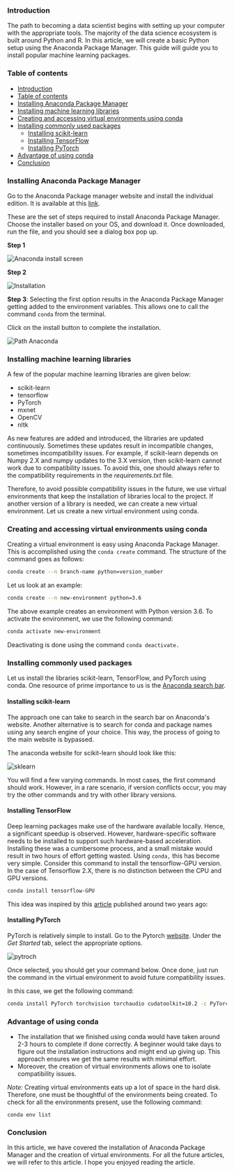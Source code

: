 ### Introduction

The path to becoming a data scientist begins with setting up your computer with the appropriate tools. The majority of the data science ecosystem is built around Python and R. In this article, we will create a basic Python setup using the Anaconda Package Manager. This guide will guide you to install popular machine learning packages.   

### Table of contents
- [Introduction](#introduction)
- [Table of contents](#table-of-contents)
- [Installing Anaconda Package Manager](#installing-anaconda-package-manager)
- [Installing machine learning libraries](#installing-machine-learning-libraries)
- [Creating and accessing virtual environments using conda](#creating-and-accessing-virtual-environments-using-conda)
- [Installing commonly used packages](#installing-commonly-used-packages)
  - [Installing scikit-learn](#installing-scikit-learn)
  - [Installing TensorFlow](#installing-tensorflow)
  - [Installing PyTorch](#installing-pytorch)
- [Advantage of using conda](#advantage-of-using-conda)
- [Conclusion](#conclusion)
### Installing Anaconda Package Manager

Go to the Anaconda Package manager website and install the individual edition. It is available at this [link](https://www.anaconda.com/products/individual).

These are the set of steps required to install Anaconda Package Manager. Choose the installer based on your OS, and download it. Once downloaded, run the file, and you should see a dialog box pop up.

**Step 1**

![Anaconda install screen](/engineering-education/data-science-setup/1.png)

**Step 2**

![Installation](/engineering-education/data-science-setup/2.png)

**Step 3**: Selecting the first option results in the Anaconda Package Manager getting added to the environment variables. This allows one to call the command `conda` from the terminal.

Click on the install button to complete the installation.

![Path Anaconda](/engineering-education/data-science-setup/3.png)


### Installing machine learning libraries

A few of the popular machine learning libraries are given below:

- scikit-learn
- tensorflow
- PyTorch
- mxnet
- OpenCV
- nltk

As new features are added and introduced, the libraries are updated continuously. Sometimes these updates result in incompatible changes, sometimes incompatibility issues. For example, if scikit-learn depends on Numpy 2.X and numpy updates to the 3.X version, then scikit-learn cannot work due to compatibility issues. To avoid this, one should always refer to the compatibility requirements in the *requirements.txt* file.

Therefore, to avoid possible compatibility issues in the future, we use virtual environments that keep the installation of libraries local to the project. If another version of a library is needed, we can create a new virtual environment. Let us create a new virtual environment using conda.

### Creating and accessing virtual environments using conda

Creating a virtual environment is easy using Anaconda Package Manager. This is accomplished using the `conda create` command. The structure of the command goes as follows:

```bash
conda create --n branch-name python=version_number
```

Let us look at an example: 

```bash
conda create --n new-environment python=3.6
```

The above example creates an environment with Python version 3.6. To activate the environment, we use the following command:

```bash
conda activate new-environment
```

Deactivating is done using the command `conda deactivate.`

### Installing commonly used packages

Let us install the libraries scikit-learn, TensorFlow, and PyTorch using conda. One resource of prime importance to us is the [Anaconda search bar](https://anaconda.org/search). 

#### Installing scikit-learn

The approach one can take to search in the search bar on Anaconda's website. Another alternative is to search for conda and package names using any search engine of your choice. This way, the process of going to the main website is bypassed. 

The anaconda website for scikit-learn should look like this:

![sklearn](/engineering-education/data-science-setup/scikit-learn.png)

You will find a few varying commands. In most cases, the first command should work. However, in a rare scenario, if version conflicts occur, you may try the other commands and try with other library versions. 

#### Installing TensorFlow

Deep learning packages make use of the hardware available locally. Hence, a significant speedup is observed. However, hardware-specific software needs to be installed to support such hardware-based acceleration. Installing these was a cumbersome process, and a small mistake would result in two hours of effort getting wasted. Using `conda,` this has become very simple. Consider this command to install the tensorflow-GPU version. In the case of Tensorflow 2.X, there is no distinction between the CPU and GPU versions. 

```bash
conda install tensorflow-GPU
```

This idea was inspired by this [article](https://towardsdatascience.com/tensorflow-gpu-installation-made-easy-use-conda-instead-of-pip-52e5249374bc) published around two years ago:

#### Installing PyTorch

PyTorch is relatively simple to install. Go to the Pytorch [website](https://pytorch.org/get-started/locally/). Under the *Get Started* tab, select the appropriate options. 

![pytroch](/engineering-education/data-science-setup/pytorch.png)

Once selected, you should get your command below. Once done, just run the command in the virtual environment to avoid future compatibility issues.

In this case, we get the following command:
```bash
conda install PyTorch torchvision torchaudio cudatoolkit=10.2 -c PyTorch
```

### Advantage of using conda 

- The installation that we finished using conda would have taken around 2-3 hours to complete if done correctly. A beginner would take days to figure out the installation instructions and might end up giving up. This approach ensures we get the same results with minimal effort. 
- Moreover, the creation of virtual environments allows one to isolate compatibility issues.

_Note:_ Creating virtual environments eats up a lot of space in the hard disk. Therefore, one must be thoughtful of the environments being created. To check for all the environments present, use the following command:

`conda env list` 

### Conclusion

In this article, we have covered the installation of Anaconda Package Manager and the creation of virtual environments. For all the future articles, we will refer to this article. I hope you enjoyed reading the article. 